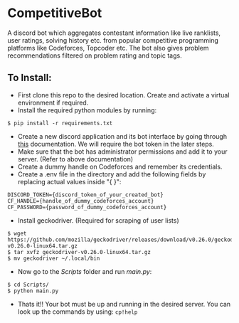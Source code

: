# CompetitiveBot
A discord bot which aggregates contestant information like live ranklists, user ratings, solving history etc. from popular competitive programming platforms like
Codeforces, Topcoder etc. The bot also gives problem recommendations filtered on problem rating and topic tags.

## To Install:
- First clone this repo to the desired location. Create and activate a virtual environment if required.
- Install the required python modules by running:
```
$ pip install -r requirements.txt
```
- Create a new discord application and its bot interface by going through [this](https://discordpy.readthedocs.io/en/latest/discord.html) documentation. We will require the bot token in the later steps.
- Make sure that the bot has administrator permissions and add it to your server. (Refer to above documentation)
- Create a dummy handle on Codeforces and remember its credentials.
- Create a .env file in the directory and add the following fields by replacing actual values inside "{ }":
```
DISCORD_TOKEN={discord_token_of_your_created_bot}
CF_HANDLE={handle_of_dummy_codeforces_account}
CF_PASSWORD={password_of_dummy_codeforces_account}
```
- Install geckodriver. (Required for scraping of user lists)
```
$ wget https://github.com/mozilla/geckodriver/releases/download/v0.26.0/geckodriver-v0.26.0-linux64.tar.gz
$ tar xvfz geckodriver-v0.26.0-linux64.tar.gz
$ mv geckodriver ~/.local/bin 
```
- Now go to the *Scripts* folder and run *main.py*:
```
$ cd Scripts/
$ python main.py
```
- Thats it!! Your bot must be up and running in the desired server. You can look up the commands by using: ```cp!help```


